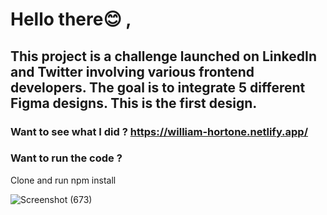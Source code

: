 # Hello there😊 ,

##  This project is a challenge launched on LinkedIn and Twitter involving various frontend developers. The goal is to integrate 5 different Figma designs. This is the first design.

### Want to see what I did ? https://william-hortone.netlify.app/

### Want to run the code ?
  Clone and run npm install

![Screenshot (673)](https://github.com/William-Hortone/FigmaToCode-Challenge-Week1-William-Hortone/assets/101454117/5949d423-40a1-47ae-91c6-1b30a71f0d67)
